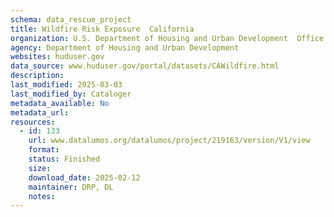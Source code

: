 ```yaml
---
schema: data_rescue_project 
title: Wildfire Risk Exposure  California
organization: U.S. Department of Housing and Urban Development  Office of Policy Development and Research
agency: Department of Housing and Urban Development
websites: huduser.gov
data_source: www.huduser.gov/portal/datasets/CAWildfire.html
description: 
last_modified: 2025-03-03
last_modified_by: Cataloger
metadata_available: No
metadata_url: 
resources:
  - id: 133
    url: www.datalumos.org/datalumos/project/219163/version/V1/view
    format: 
    status: Finished
    size: 
    download_date: 2025-02-12
    maintainer: DRP, DL
    notes: 
---
```

